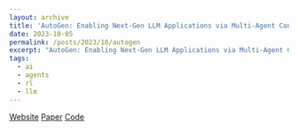 ```yaml
---
layout: archive
title: 'AutoGen: Enabling Next-Gen LLM Applications via Multi-Agent Conversation'
date: 2023-10-05
permalink: /posts/2023/10/autogen
excerpt: "AutoGen: Enabling Next-Gen LLM Applications via Multi-Agent Conversation"
tags:
  - ai
  - agents
  - rl
  - llm
---
```


[Website](https://microsoft.github.io/autogen/)
[Paper](https://arxiv.org/pdf/2308.08155.pdf)
[Code](https://github.com/microsoft/autogen)